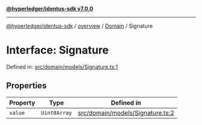 [**@hyperledger/identus-sdk v7.0.0**](../../../../README.md)

***

[@hyperledger/identus-sdk](../../../../README.md) / [overview](../../../README.md) / [Domain](../README.md) / Signature

# Interface: Signature

Defined in: [src/domain/models/Signature.ts:1](https://github.com/hyperledger/identus-edge-agent-sdk-ts/blob/96423ee84b124a31ce63036d9d623d1cb73a13c2/src/domain/models/Signature.ts#L1)

## Properties

| Property | Type | Defined in |
| ------ | ------ | ------ |
| <a id="value"></a> `value` | `Uint8Array` | [src/domain/models/Signature.ts:2](https://github.com/hyperledger/identus-edge-agent-sdk-ts/blob/96423ee84b124a31ce63036d9d623d1cb73a13c2/src/domain/models/Signature.ts#L2) |
